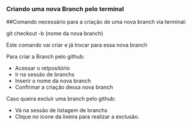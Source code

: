 ### Criando uma nova Branch pelo terminal

##Comando necessário para a criação de uma nova branch via terminal:

git checkout -b (nome da nova branch)

Este comando vai criar e já trocar para essa nova branch

Para criar a Branch pelo github:

- Acessar o retpositório 
- Ir na sessão de branchs
- Inserir o nome da nova branch
- Confirmar a criação dessa nova branch


Caso queira excluir uma branch pelo github:

- Vá na sessão de listagem de branchs
- Clique no ícone da lixeira para realizar a exclusão. 


